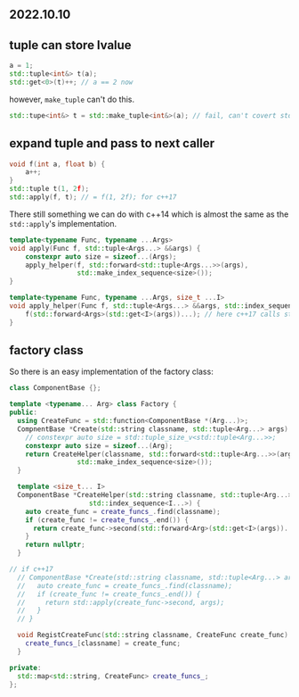 2022.10.10
---

## tuple can store lvalue

```c++
a = 1;
std::tuple<int&> t(a);
std::get<0>(t)++; // a == 2 now
```

however, `make_tuple` can't do this.

```c++
std::tupe<int&> t = std::make_tuple<int&>(a); // fail, can't covert std::tuple<int> to std::tuple<int&>
```

## expand tuple and pass to next caller

```c++
void f(int a, float b) {
    a++;
}
std::tuple t(1, 2f);
std::apply(f, t); // = f(1, 2f); for c++17
```

There still something we can do with c++14 which is almost the same as the `std::apply`'s implementation.

```c++
template<typename Func, typename ...Args>
void apply(Func f, std::tuple<Args...> &&args) {
    constexpr auto size = sizeof...(Args);
    apply_helper(f, std::forward<std::tuple<Args...>>(args), 
                 std::make_index_sequence<size>());
}

template<typename Func, typename ...Args, size_t ...I>
void apply_helper(Func f, std::tuple<Args...> &&args, std::index_sequence<I...>) {
    f(std::forward<Args>(std::get<I>(args))...); // here c++17 calls std::invoke
}

```


## factory class

So there is an easy implementation of the factory class:

```c++
class ComponentBase {};

template <typename... Arg> class Factory {
public:
  using CreateFunc = std::function<ComponentBase *(Arg...)>;
  CompnentBase *Create(std::string classname, std::tuple<Arg...> args) {
    // constexpr auto size = std::tuple_size_v<std::tuple<Arg...>>;
    constexpr auto size = sizeof...(Arg);
    return CreateHelper(classname, std::forward<std::tuple<Arg...>>(args),
                 std::make_index_sequence<size>());
  }

  template <size_t... I>
  ComponentBase *CreateHelper(std::string classname, std::tuple<Arg...> &&args,
                    std::index_sequence<I...>) {
    auto create_func = create_funcs_.find(classname);
    if (create_func != create_funcs_.end()) {
      return create_func->second(std::forward<Arg>(std::get<I>(args))...);
    }
    return nullptr;
  }

// if c++17
  // ComponentBase *Create(std::string classname, std::tuple<Arg...> args) {
  //   auto create_func = create_funcs_.find(classname);
  //   if (create_func != create_funcs_.end()) {
  //     return std::apply(create_func->second, args);
  //   }
  // }

  void RegistCreateFunc(std::string classname, CreateFunc create_func) {
    create_funcs_[classname] = create_func;
  }

private:
  std::map<std::string, CreateFunc> create_funcs_;
};
```